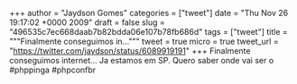
+++
author = "Jaydson Gomes"
categories = ["tweet"]
date = "Thu Nov 26 19:17:02 +0000 2009"
draft = false
slug = "496535c7ec668daab7b82bdda06e107b78fb686d"
tags = ["tweet"]
title = """Finalmente conseguimos in..."""
tweet = true
micro = true
tweet_url = "https://twitter.com/jaydson/status/6089919191"
+++
Finalmente conseguimos internet... Ja estamos em SP. Quero saber onde vai ser o #phppinga #phpconfbr
